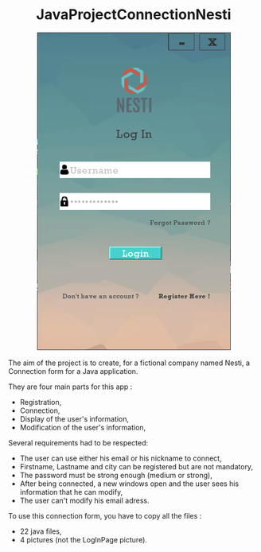 <h1 align="center"> JavaProjectConnectionNesti </h1>

<p align="center">
<img src="https://github.com/Tibo30/JavaProjectConnectionNesti/blob/master/LogInPage.PNG">
</p>

<p>
The aim of the project is to create, for a fictional company named Nesti, a Connection form for a Java application.
  
They are four main parts for this app :  
- Registration,  
- Connection,  
- Display of the user's information,  
- Modification of the user's information,  
  
Several requirements had to be respected:  
- The user can use either his email or his nickname to connect,  
- Firstname, Lastname and city can be registered but are not mandatory,
- The password must be strong enough (medium or strong),
- After being connected, a new windows open and the user sees his information that he can modify, 
- The user can't modify his email adress.

To use this connection form, you have to copy all the files :
- 22 java files,
- 4 pictures (not the LogInPage picture).
 </p>
